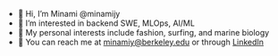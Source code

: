 - 👋 Hi, I’m Minami @minamijy
- 👀 I’m interested in backend SWE, MLOps, AI/ML
- 🌊 My personal interests include fashion, surfing, and marine biology
- 💌 You can reach me at minamiy@berkeley.edu or through [LinkedIn](https://www.linkedin.com/in/minamiy/)
